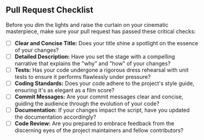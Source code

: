 <!--
## Scene Setting: A Clear Description

Begin with a concise and descriptive title that captures the essence of your
changes. Think of it as the film's tagline, enticing viewers to delve deeper. In
the description, provide a detailed account of the issue you're addressing or
the feature you're introducing. Be specific, my friend, like a screenwriter
meticulously crafting each scene. Explain the "why" behind your changes, the
motivations of your code, and the impact it will have on the trakt-lite
narrative.

## Testing: The Dress Rehearsal

Before the grand premiere, ensure your code has undergone rigorous testing.
Write unit tests that validate the functionality of your changes, ensuring they
perform flawlessly under the spotlight. Think of it as a dress rehearsal, where
every line of code is scrutinized and perfected before the final performance.

## Code Review: The Critic's Eye

Be prepared to address feedback from the project maintainers and other
contributors. Embrace their insights, for they are the seasoned critics of the
trakt-lite theater. Engage in constructive dialogue, refine your code based on
their suggestions, and together we'll ensure your contribution is a cinematic
masterpiece.

## Other Considerations:

- **Coding Standards:** Adhere to the project's coding standards, ensuring your
  code is as elegant as a film score and as readable as a well-written
  screenplay.
- **Commit Messages:** Craft clear and concise commit messages that explain the
  purpose of each change, like a director's notes guiding the audience through
  the film's narrative. We use [Conventional Commits](https://www.conventionalcommits.org/), so please follow this specification.
- **Documentation:** If your changes affect the documentation, update it
  accordingly, ensuring it remains as informative as a film encyclopedia.

## Conventional Commit Cheat-sheet:

- **feat:** A new feature
- **fix:** A bug fix
- **docs:** Documentation only changes
- **style:** Changes that do not affect the meaning of the code (white-space, formatting, missing semi-colons, etc)
- **refactor:** A code change that neither fixes a bug nor adds a feature
- **perf:** A code change that improves performance
- **test:** Adding missing tests or correcting existing tests
- **chore:** Changes to the build process or auxiliary tools and libraries such as documentation generation

By following these guidelines, you'll ensure your pull request is a cinematic
triumph, a contribution worthy of a place in the trakt-lite hall of fame. Now,
let the show begin!
-->

## Pull Request Checklist

Before you dim the lights and raise the curtain on your cinematic masterpiece,
make sure your pull request has passed these critical checks:

- [ ] **Clear and Concise Title:** Does your title shine a spotlight on the
      essence of your changes?
- [ ] **Detailed Description:** Have you set the stage with a compelling
      narrative that explains the "why" and "how" of your changes?
- [ ] **Tests:** Has your code undergone a rigorous dress rehearsal with unit
      tests to ensure it performs flawlessly under pressure?
- [ ] **Coding Standards:** Does your code adhere to the project's style guide,
      ensuring it's as elegant as a film score?
- [ ] **Commit Messages:** Are your commit messages clear and concise, guiding
      the audience through the evolution of your code?
- [ ] **Documentation:** If your changes impact the script, have you updated the
      documentation accordingly?
- [ ] **Code Review:** Are you prepared to embrace feedback from the discerning
      eyes of the project maintainers and fellow contributors?
